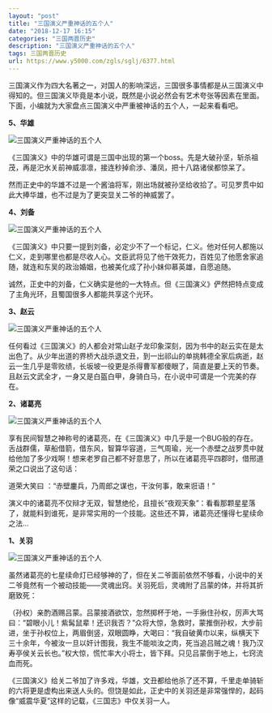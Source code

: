 ```yaml
---
layout: "post"
title: "三国演义严重神话的五个人"
date: "2018-12-17 16:15"
categories: "三国两晋历史"
description: "三国演义严重神话的五个人"
tags: 三国两晋历史
url: https://www.y5000.com/zgls/sglj/6377.html
---
```






三国演义作为四大名著之一，对国人的影响深远，三国很多事情都是从三国演义中得知的。但三国演义毕竟是本小说，既然是小说必然会有艺术夸张等因素在里面。下面，小编就为大家盘点三国演义中严重被神话的五个人，一起来看看吧。

**5、华雄**

![三国演义严重神话的五个人](/uploads/allimg/161202/6-161202112255419.JPG)

《三国演义》中的华雄可谓是三国中出现的第一个boss。先是大破孙坚，斩杀祖茂，再是汜水关前神威凛凛，接连秒掉俞涉、潘凤，把十八路诸侯都惊呆了。

然而正史中的华雄不过是一个酱油将军，刚出场就被孙坚给收拾了。可见罗贯中如此大捧华雄，也不过是为了更突显关二爷的神威罢了。

**4、刘备**

![三国演义严重神话的五个人](/uploads/allimg/161202/6-16120211231H24.JPG)

《三国演义》中只要一提到刘备，必定少不了一个标记，仁义。他对任何人都施以仁义，走到哪里也都是尽收人心。文臣武将见了他干效死力，百姓见了他愿舍家追随，就连和东吴的政治婚姻，也被美化成了孙小妹仰慕英雄，自愿追随。

诚然，正史中的刘备，仁义确实是他的一大特点。但《三国演义》俨然把特点变成了主角光环，且蜀国很多人都能共享这个光环。

**3、赵云**

![三国演义严重神话的五个人](/uploads/allimg/161202/6-161202112333F9.JPG)

任何看过《三国演义》的人都会对常山赵子龙印象深刻，因为书中的赵云实在是太出色了。从少年出道的界桥大战杀退文丑，到一出祁山的单挑韩德全家后病逝，赵云一生几乎是零败绩，长坂坡一役更是杀得曹军都傻眼了，简直是要上天的节奏。且赵云文武全才，一身又是白盔白甲，身骑白马，在小说中可谓是一个完美的存在。

**2、诸葛亮**

![三国演义严重神话的五个人](/uploads/allimg/161202/6-1612021123505G.JPG)

享有民间智慧之神称号的诸葛亮，在《三国演义》中几乎是一个BUG般的存在。舌战群儒，草船借箭，借东风，智算华容道，三气周瑜，光一个赤壁之战罗贯中就给他加了多少戏啊！想来老罗自己都不好意思了，所以在诸葛亮平四郡时，借邢道荣之口说出了这句话：

道荣大笑曰 ：“赤壁鏖兵，乃周郎之谋也，干汝何事，敢来诳语！”

演义中的诸葛亮不仅辩才无双，智慧绝伦，且擅长“夜观天象”：看看那颗星星落了，就能料到谁死，是非常实用的一个技能。这些还不算，诸葛亮还懂得七星续命之法...

**1、关羽**

![三国演义严重神话的五个人](/uploads/allimg/161202/6-16120211240Y14.JPG)

虽然诸葛亮的七星续命灯已经够神的了，但在关二爷面前依然不够看，小说中的关二爷竟然有一个被动技能——灵魂出窍。关羽死后，灵魂附了吕蒙的体，并将其折磨致死：

（孙权）亲酌酒赐吕蒙。吕蒙接酒欲饮，忽然掷杯于地，一手揪住孙权，厉声大骂曰：“碧眼小儿！紫髯鼠辈！还识我否？”众将大惊，急救时，蒙推倒孙权，大步前进，坐于孙权位上，两眉倒竖，双眼圆睁，大喝曰：“我自破黄巾以来，纵横天下三十余年，今被汝一旦以奸计图我，我生不能啖汝之肉，死当追吕贼之魂！我乃汉寿亭侯关云长也。”权大惊，慌忙率大小将士，皆下拜。只见吕蒙倒于地上，七窍流血而死。

《三国演义》给关二爷加了许多戏，华雄，文丑都给他杀了还不算，千里走单骑斩的六将更是虚构出来送人头的。但饶是如此，正史中的关羽还是非常强悍的，起码像“威震华夏”这样的记载，《三国志》中仅关羽一人。
